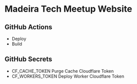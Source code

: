 # Madeira Tech Meetup Website

## GitHub Actions

- Deploy
- Build

## GitHub Secrets

- CF_CACHE_TOKEN Purge Cache Cloudflare Token 
- CF_WORKERS_TOKEN Deploy Worker Cloudflare Token